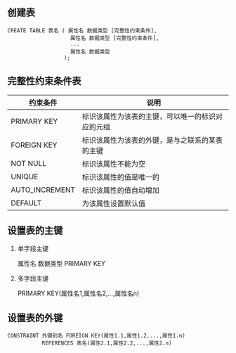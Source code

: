 ## 创建表

    CREATE TABLE 表名 ( 属性名 数据类型 [完整性约束条件],
                        属性名 数据类型 [完整性约束条件],
                        ...
                        属性名 数据类型
                      );

## 完整性约束条件表

| 约束条件       | 说明                                             |
|----------------|--------------------------------------------------|
| PRIMARY KEY    | 标识该属性为该表的主键，可以唯一的标识对应的元组 |
| FOREIGN KEY    | 标识该属性为该表的外键，是与之联系的某表的主键   |
| NOT NULL       | 标识该属性不能为空                               |
| UNIQUE         | 标识该属性的值是唯一的                           |
| AUTO_INCREMENT | 标识该属性的值自动增加                           |
| DEFAULT        | 为该属性设置默认值                               |

## 设置表的主键

1. 单字段主键

    属性名 数据类型 PRIMARY KEY

2. 多字段主键

    PRIMARY KEY(属性名1,属性名2,...,属性名n)

## 设置表的外键

    CONSTRAINT 外键别名 FOREIGN KEY(属性1.1,属性1.2,...,属性1.n)
               REFERENCES 表名(属性2.1,属性2.2,...,属性2.n)



